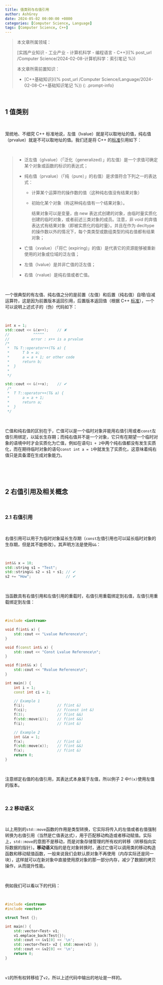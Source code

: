 ```yaml
---
title: 值类别与右值引用
author: AshGrey
date: 2024-05-02 00:00:00 +0800
categories: [Computer Science, Language]
tags: [Computer Science, C++]
---
```


> 本文章所属领域：
>
> [实践产业知识 - 工业产业 - 计算机科学 - 编程语言 - C++]({% post_url /Computer Science/2024-02-08-计算机科学：索引笔记 %})
>
> 本文章所需前置知识：
>
> - [C++基础知识]({% post_url /Computer Science/Language/2024-02-08-C++基础知识笔记 %})
{: .prompt-info}

<br>

## 1 值类别

<br>

笼统地、不细究 C++ 标准地说，左值（lvalue）就是可以取地址的值，纯右值（prvalue）就是不可以取地址的值。我们还是将 C++ 的[标准](https://zh.cppreference.com/w/cpp/language/value_category)引用如下：

<br>

> - 泛左值（glvalue）（「泛化（generalized）」的左值）是一个求值可确定某个对象或函数的标识的表达式；
> - 纯右值（prvalue）（「纯（pure）」的右值）是求值符合下列之一的表达式：
>   - 计算某个运算符的操作数的值（这种纯右值没有结果对象）
>   - 初始化某个对象（称这种纯右值有一个结果对象）。
> 
>     结果对象可以是变量，由 new 表达式创建的对象，由临时量实质化创建的临时对象，或者前述三类对象的成员。注意，非 void 的弃值表达式有结果对象（即被实质化的临时量）。并且在作为 decltype 的操作数以外的情况下，每个类类型或数组类型的纯右值都有结果对象；
> 
> - 亡值（xvalue）（「将亡 (expiring)」的值）是代表它的资源能够被重新使用的对象或位域的泛左值；
> - 左值（lvalue）是并非亡值的泛左值；
> - 右值（rvalue）是纯右值或者亡值。

<br>

一个很典型的有左值、纯右值之分的是前置（左值）和后置（纯右值）自增/自减运算符，这是因为前置版本返回引用，后置版本返回值（根据 C++ [标准](https://zh.cppreference.com/w/cpp/language/operator_incdec)），一个可以说明上述式子的（伪）代码如下：

<br>

``` cpp
int x = 1;
std::cout << &(x++);    // ✘
//           ^^^^^
//          error : x++ is a prvalue
/*
 *  T& T::operator++(T& a) {
 *      T b = a;
 *      a = a + 1; or other code
 *      return b;
 *  }
 *
 */

std::cout << &(++x);    // ✔
 /*
 *  T T::operator++(T& a) {
 *      a = a + 1;
 *      return a;
 *  }
 */
```

<br>

亡值和纯右值的区别在于，亡值可以是一个临时对象并能用右值引用或者`const`左值引用绑定，以延长生存期；而纯右值并不是一个对象，它只有在期望一个临时对象的语境中时才会实质化为亡值，例如在语句`1 + 2`中两个纯右值都没有发生实质化，而在期待临时对象的语句`const int a = 1`中就发生了实质化，这意味着纯右值只是具备潜在生成对象能力。

<br>

<br>

<br>

## 2 右值引用及相关概念

<br>

### 2.1 右值引用

<br>

右值引用可以用于为临时对象延长生存期（`const`左值引用也可以延长临时对象的生存期，但是其不能修改）。其声明方法是使用`&&`：

<br>

``` cpp
int&& x = 10;
std::string s1 = "Test";
std::string&& s2 = s1 + s1; // ✔
s2 += "How";                // ✔
```

<br>

当函数具有右值引用和左值引用的重载时，右值引用重载绑定到右值，左值引用重载绑定到左值：

<br>

``` cpp
#include <iostream>

void f(int& x) {
    std::cout << "Lvalue Reference\n";
}

void f(const int& x) {
    std::cout << "Const Lvalue Reference\n";
}

void f(int&& x) {
    std::cout << "Rvalue Reference\n";
}

int main() {
    int i = 1;
    const int ci = 2;

    // Example 1
    f(i);               // f(int &)
    f(ci);              // f(const int &)
    f(3);               // f(int &&)
    f(std::move(i));    // f(int &&)
    f(i);               // f(int &)

    // Example 2
    int &&x = 1;
    f(x);               // f(int &)
    f(std::move(x));    // f(int &&)
    f(x);               // f(int &)
    return 0;
}
```

<br>

注意绑定右值的右值引用，其表达式本身属于左值，所以例子 2 中`f(x)`使用左值的版本。

<br>

### 2.2 移动语义

<br>

以上用到的`std::move`函数的作用是类型转换，它实际将传入的左值或者右值强制转换为右值引用（当然是亡值表达式），用于匹配移动构造或者移动赋值。实际上，`std::move`的意图不是移动，而是对象存储管理的所有权的转移（转移指向实际数据的指针）。**移动语义**指的是在对象转换时，通过亡值可以调用类的移动构造函数和移动赋值函数，一般来说我们会默认原对象不再使用（内存实际还是同一块），这样就可以在新对象中直接使用原对象的那一部分内存，减少了数据的拷贝操作，从而提升性能。

<br>

例如我们可以看以下的代码：

<br>

``` cpp
#include <iostream>
#include <vector>

struct Test {};

int main() {
    std::vector<Test> v1;
    v1.emplace_back(Test{});
    std::cout << &v1[0] << '\n';
    std::vector<Test> v2 { std::move(v1) };
    std::cout << &v2[0] << '\n';
    return 0;
}
```

<br>

`v1`的所有权转移给了`v2`，所以上述代码中输出的地址是一样的。